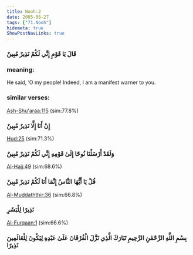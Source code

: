 ```yaml
---
title: Nooh:2
date: 2005-06-27
tags: ["71.Nooh"]
hidemeta: true 
ShowPostNavLinks: true 
---
```

### قَالَ يَا قَوْمِ إِنِّي لَكُمْ نَذِيرٌ مُبِينٌ
### meaning: 
He said, ‘O my people! Indeed, I am a manifest warner to you.
### similar verses: 

[Ash-Shu'araa:115](/26/115) (sim:77.8%)

### إِنْ أَنَا إِلَّا نَذِيرٌ مُبِينٌ

[Hud:25](/11/25) (sim:71.3%)

### وَلَقَدْ أَرْسَلْنَا نُوحًا إِلَىٰ قَوْمِهِ إِنِّي لَكُمْ نَذِيرٌ مُبِينٌ

[Al-Hajj:49](/22/49) (sim:68.6%)

### قُلْ يَا أَيُّهَا النَّاسُ إِنَّمَا أَنَا لَكُمْ نَذِيرٌ مُبِينٌ

[Al-Muddaththir:36](/74/36) (sim:66.8%)

### نَذِيرًا لِلْبَشَرِ

[Al-Furqaan:1](/25/1) (sim:66.6%)

### بِسْمِ اللَّهِ الرَّحْمَٰنِ الرَّحِيمِ تَبَارَكَ الَّذِي نَزَّلَ الْفُرْقَانَ عَلَىٰ عَبْدِهِ لِيَكُونَ لِلْعَالَمِينَ نَذِيرًا

